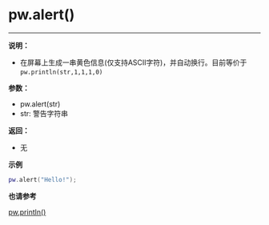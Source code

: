 # pw.alert()
---

**说明：**

- 在屏幕上生成一串黄色信息(仅支持ASCII字符)，并自动换行。目前等价于`pw.println(str,1,1,1,0)`


**参数：**

- pw.alert(str)
- str: 警告字符串

**返回：**

- 无

**示例**

```lua:alert.lua
pw.alert("Hello!");
```

**也请参考**

[pw.println()](println.md)
